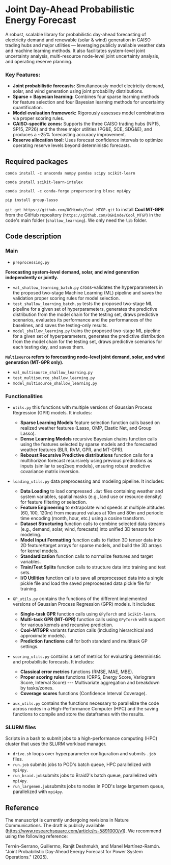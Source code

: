 # Joint Day-Ahead Probabilistic Energy Forecast

A robust, scalable library for probabilistic day-ahead forecasting of electricity demand and renewable (solar & wind) generation in CAISO trading hubs and major utilities — leveraging publicly available weather data and machine learning methods. It also facilitates system-level joint uncertainty analysis, multi-resource node-level joint uncertainty analysis, and operating reserve planning.

### Key Features:

* **Joint probabilistic forecasts:** Simultaneously model electricity demand, solar, and wind generation using joint probability distributions.
* **Sparse + Bayesian learning:** Combines four sparse learning methods for feature selection and four Bayesian learning methods for uncertainty quantification.
* **Model evaluation framework:** Rigorously assesses model combinations via proper scoring rules.
* **CAISO-specific zones:** Supports the three CAISO trading hubs (NP15, SP15, ZP26) and the three major utilities (PG&E, SCE, SDG&E), and produces a ~25% forecasting accuracy improvement.
* **Reserve allocation tool:** Uses forecast confidence intervals to optimize operating reserve levels beyond deterministic forecasts.

## Required packages

``conda install -c anaconda numpy pandas scipy scikit-learn`` 

``conda install scikit-learn-intelex``

``conda install -c conda-forge properscoring blosc mpi4py``

``pip install group-lasso``

``git get https://github.com/OGHinde/Cool_MTGP.git`` to install **Cool MT-GPR** from the GitHub repository (``https://github.com/OGHinde/Cool_MTGP``) in the code's main folder (``shallow_learning``). We only need the ``lib`` folder.

## Code description

### Main

* ``preprocessing.py`` 

**Forecasting system-level demand, solar, and wind generation independently or jointly.**

* ``val_shallow_learning_batch.py`` cross-validates the hyperparameters in the proposed two-stage Machine Learning (ML) pipeline and saves the validation proper scoring rules for model selection.
* ``test_shallow_learning_batch.py`` tests the proposed two-stage ML pipeline for a given set of hyperparameters, generates the predictive distribution from the model chain for the testing set, draws predictive scenarios, evaluates its performance and the performances of the baselines, and saves the testing-only results.
* ``model_shallow_learning.py`` trains the proposed two-stage ML pipeline for a given set of hyperparameters, generates the predictive distribution from the model chain for the testing set, draws predictive scenarios for each testing day, and saves them.

**``Multisource`` refers to forecasting node-level joint demand, solar, and wind generation (MT-GPR only).**

* ``val_multisource_shallow_learning.py``
* ``test_multisource_shallow_learning.py`` 
* ``model_multisource_shallow_learning.py``

### Functionalities

* ``utils.py`` this functions with multiple versions of Gaussian Process Regression (GPR) models. It includes:
  + **Sparse Learning Models** feature selection function calls based on realized weather features (Lasso, OMP, Elastic Net, and Group Lasso).
  + **Dense Learning Models** recursive Bayesian chains function calls using the features selected by sparse models and the forecasted weather features (BLR, RVM, GPR, and MT-GPR).
  + **Reboust Recursive Predictive distributions** function calls for a multihorizon forecast recursively using previous predictions as inputs (similar to seq2seq models), ensuring robust predictive covariance matrix inversion.
  
* ``loading_utils.py`` data preprocessing and modeling pipeline. It includes: 
  + **Data Loading** to load compressed ``.dat`` files containing weather and system variables, spatial masks (e.g., land use or resource density) for feature filtering or selection.
  + **Feature Engineering** to extrapolate wind speeds at multiple altitudes (60, 100, 120m) from measured values at 10m and 80m and periodic time encoding (month, hour, etc.) using a cosine transform.
  + **Dataset Structuring** function calls to combine selected data streams (e.g., demand, solar, wind, forecasts) into unified 3D tensors for modeling.
  + **Model Input Formatting** function calls to flatten 3D tensor data into 2D feature/target arrays for sparse models, and build the 3D arrays for kernel models.
  + **Standardization** function calls to normalize features and target variables.
  + **Train/Test Splits** function calls to structure data into training and test sets.
  + **I/O Utilities** function calls to save all preprocessed data into a single pickle file and load the saved preprocessed data pickle file for training.
  
* ``GP_utils.py`` contains the functions of the different implemented versions of Gaussian Process Regression (GPR) models. It includes:
  + **Single-task GPR** function calls using ``GPyTorch`` and ``Scikit-learn``.
  + **Multi-task GPR (MT-GPR)** function calls using ``GPyTorch`` with support for various kernels and recursive prediction.
  + **Cool-MTGPR** variants function calls (including hierarchical and approximate models).
  + **Prediction functions** call for both standard and multitask GP settings.
    
* ``scoring_utils.py`` contains a set of metrics for evaluating deterministic and probabilistic forecasts. It includes:
  + **Classical error metrics** functions (RMSE, MAE, MBE).
  + **Proper scoring rules** functions (CRPS, Energy Score, Variogram Score, Interval Score) --- Multivariate aggregation and breakdown by tasks/zones.
  + **Coverage scores** functions (Confidence Interval Coverage).
    
* ``aux_utils.py`` contains the functions necessary to parallelize the code across nodes in a High-Performance Computer (HPC) and the saving functions to compile and store the dataframes with the results.

### SLURM files

Scripts in a bash to submit jobs to a high-performance computing (HPC) cluster that uses the SLURM workload manager.
* ``drive.sh`` loops over hyperparameter configuration and submits ``.job`` files.
* ``run.job`` submits jobs to POD's batch queue, HPC parallelized with ``mpi4py``.
* ``run_braid.job``submits jobs to Braid2's batch queue, parallelized with ``mpi4py``.
* ``run_largemem.job``submits jobs to nodes in POD's large largemem queue, parallelized with ``mpi4py``.

## Reference

The manuscript is currently undergoing revisions in Nature Communications. The draft is publicly available (https://www.researchsquare.com/article/rs-5891000/v1). We recommend using the following reference:

Terrén-Serrano, Guillermo, Ranjit Deshmukh, and Manel Martínez-Ramón. "Joint Probabilistic Day-Ahead Energy Forecast for Power System Operations." (2025).


